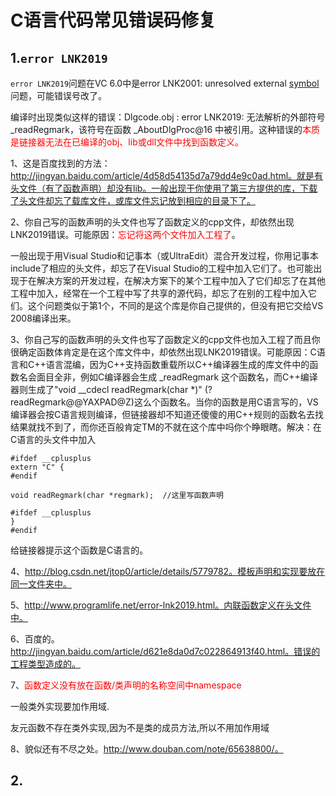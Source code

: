 # C语言代码常见错误码修复

## 1.`error LNK2019`

`error LNK2019`问题在VC 6.0中是error LNK2001: unresolved external [symbol](https://so.csdn.net/so/search?q=symbol&spm=1001.2101.3001.7020)问题，可能错误号改了。

编译时出现类似这样的错误：Dlgcode.obj : error LNK2019: 无法解析的外部符号 _readRegmark，该符号在函数 _AboutDlgProc@16 中被引用。这种错误的<font color='red'>本质是链接器无法在已编译的obj、lib或dll文件中找到函数定义。</font>

1、这是百度找到的方法：http://jingyan.baidu.com/article/4d58d54135d7a79dd4e9c0ad.html。就是有头文件（有了函数声明）却没有lib。一般出现于你使用了第三方提供的库，下载了头文件却忘了载库文件，或库文件忘记放到相应的目录下了。

2、你自己写的函数声明的头文件也写了函数定义的cpp文件，却依然出现LNK2019错误。可能原因：<font color='red'>忘记将这两个文件加入工程了</font>。

一般出现于用Visual Studio和记事本（或UltraEdit）混合开发过程，你用记事本include了相应的头文件，却忘了在Visual Studio的工程中加入它们了。也可能出现于在解决方案的开发过程，在解决方案下的某个工程中加入了它们却忘了在其他工程中加入，经常在一个工程中写了共享的源代码，却忘了在别的工程中加入它们。这个问题类似于第1个，不同的是这个库是你自己提供的，但没有把它交给VS 2008编译出来。

3、你自己写的函数声明的头文件也写了函数定义的cpp文件也加入工程了而且你很确定函数体肯定是在这个库文件中，却依然出现LNK2019错误。可能原因：C语言和C++语言混编，因为C++支持函数重载所以C++编译器生成的库文件中的函数名会面目全非，例如C编译器会生成 _readRegmark 这个函数名，而C++编译器则生成了"void __cdecl readRegmark(char *)" (?readRegmark@@YAXPAD@Z)这么个函数名。当你的函数是用C语言写的，VS编译器会按C语言规则编译，但链接器却不知道还傻傻的用C++规则的函数名去找结果就找不到了，而你还百般肯定TM的不就在这个库中吗你个睁眼瞎。解决：在C语言的头文件中加入

```
#ifdef __cplusplus
extern "C" {
#endif

void readRegmark(char *regmark);  //这里写函数声明

#ifdef __cplusplus
}
#endif
```

给链接器提示这个函数是C语言的。

4、http://blog.csdn.net/jtop0/article/details/5779782。模板声明和实现要放在同一文件夹中。

5、http://www.programlife.net/error-lnk2019.html。内联函数定义在头文件中。

6、百度的。http://jingyan.baidu.com/article/d621e8da0d7c022864913f40.html。错误的工程类型造成的。

7、<font color='red'>函数定义没有放在函数/类声明的名称空间中namespace</font>

一般类外实现要加作用域.

友元函数不存在类外实现,因为不是类的成员方法,所以不用加作用域

8、貌似还有不尽之处。http://www.douban.com/note/65638800/。

## 2.

